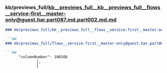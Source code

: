 ### kb/previews_full/kb__previews_full__kb__previews_full__flows__service-first__master-only@guest.har.part087.md.part002.md.md

```md
### kb/previews_full/kb__previews_full__flows__service-first__master-only@guest.har.part087.md.part002.md

```md
### kb/previews_full/flows__service-first__master-only@guest.har.part087.md (part 002)

```md
      "columnNumber": 106588
              },
              {
    
```

```

```

```
